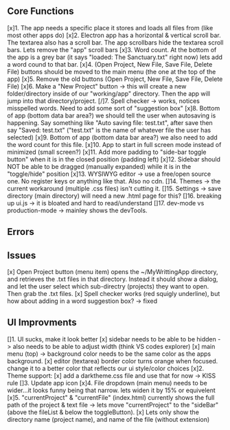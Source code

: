## Core Functions

[x]1. The app needs a specific place it stores and loads all files from (like most other apps do)
[x]2. Electron app has a horizontal & vertical scroll bar. The textarea also has a scroll bar. The app scrollbars hide the
       textarea scroll bars. Lets remove the "app" scroll bars
[x]3. Word count. At the bottom of the app is a grey bar (it says "loaded: The Sanctuary.txt" right now) lets add a word cound to that bar.
[x]4. (Open Project, New File, Save File, Delete File) buttons should be moved to the main menu (the one at the top of the app)
[x]5. Remove the old buttons (Open Project, New File, Save File, Delete File)
[x]6. Make a "New Project" button -> this will create a new folder/directory inside of our "working/app" directory. Then the app will jump into that directory/project.
[/]7. Spell checker -> works, notices misspelled words. Need to add some sort of "suggestion box"
[x]8. Bottom of app (bottom data bar area?) we should tell the user when autosaving is happening. Say something like "Auto saving file: test.txt", after save then say "Saved: test.txt"
    ("test.txt" is the name of whatever file the user has selected)
[x]9. Bottom of app (bottom data bar area?) we also need to add the word count for this file.
[x]10. App to start in full screen mode instead of minimized (small screen?)
[x]11. Add more padding to "side-bar toggle button" when it is in the closed position (padding left)
[x]12. Sidebar should NOT be able to be dragged (manually expanded) while it is in the "toggle/hide" position
[x]13. WYSIWYG editor -> use a free/open source one. No register keys or anything like that. Also no cdn.
[]14. Themes -> the current workaround (multiple .css files) isn't cutting it.
[]15. Settings -> save directory (main directory)
    will need a new .html page for this?
[]16. breaking up ui.js -> it is bloated and hard to read/understand
[]17. dev-mode vs production-mode -> mainley shows the devTools.

## Errors

## Issues

[x] Open Project button (menu item) opens the ~/MyWrittingApp directory, and retrieves the .txt files in that directory.
    Instead it should show a dialog, and let the user select which sub-directry (projects) they want to open. Then grab the .txt files.
[x] Spell checker works (red squigly underline), but how about adding in a word suggestion box? -> fixed

## UI Improvments

[]1. UI sucks, make it look better
    [x] sidebar needs to be able to be hidden -> also needs to be able to adjust width (think VS codes explorer)
    [x] main menu (top) -> background color needs to be the same color as the apps background.
    [x] editor (textarea) border color turns orange when focused. change it to a better color that reflects our ui style/color choices
[x]2. Theme support:
    [x] add a darktheme.css file and use that for now -> KISS rule
[]3. Update app icon
[x]4. File dropdown (main menu) needs to be wider...it looks funny being that narrow. lets widen it by 15% or equivelent
[x]5. "currentProject" & "currentFile" (index.html) currently shows the full path of the project & text file -> lets move "currentProject"
        to the "sideBar" (above the fileList & below the  toggleButton).
        [x] Lets only show the directory name (project name), and name of the file (without extension)
